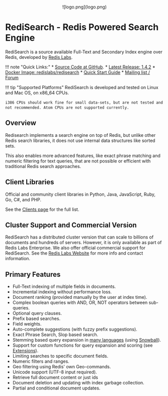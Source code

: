 <center>![logo.png](logo.png)</center>

# RediSearch - Redis Powered Search Engine

RediSearch is a source available Full-Text and Secondary Index engine over Redis, developed by [Redis Labs](http://redislabs.com). 

!!! note "Quick Links:"
    * [Source Code at GitHub](https://github.com/RediSearch/RediSearch).
    * [Latest Release: 1.4.2](https://github.com/RediSearch/RediSearch/releases)
    * [Docker Image: redislabs/redisearch](https://hub.docker.com/r/redislabs/redisearch/)
    * [Quick Start Guide](Quick_Start.md)
    * [Mailing list / Forum](https://groups.google.com/forum/#!forum/redisearch)

!!! tip "Supported Platforms"
    RediSearch is developed and tested on Linux and Mac OS, on x86_64 CPUs.

    i386 CPUs should work fine for small data-sets, but are not tested and not recommended. Atom CPUs are not supported currently. 

## Overview

Redisearch implements a search engine on top of Redis, but unlike other Redis 
search libraries, it does not use internal data structures like sorted sets.

This also enables more advanced features, like exact phrase matching and numeric filtering for text queries, 
that are not possible or efficient with traditional Redis search approaches.

## Client Libraries

Official and community client libraries in Python, Java, JavaScript, Ruby, Go, C#, and PHP. 

See the [Clients page](Clients.md) for the full list.

## Cluster Support and Commercial Version

RediSearch has a distributed cluster version that can scale to billions of documents and hundreds of servers. However, it is only available as part of Redis Labs Enterprise. We also offer official commercial support for RediSearch. See the [Redis Labs Website](https://redislabs.com/redis-enterprise/technology/redis-search/#sds) for more info and contact information. 

## Primary Features

* Full-Text indexing of multiple fields in documents.
* Incremental indexing without performance loss.
* Document ranking (provided manually by the user at index time).
* Complex boolean queries with AND, OR, NOT operators between sub-queries.
* Optional query clauses.
* Prefix based searches.
* Field weights.
* Auto-complete suggestions (with fuzzy prefix suggestions).
* Exact Phrase Search, Slop based search.
* Stemming based query expansion in [many languages](Stemming.md) (using [Snowball](http://snowballstem.org/)).
* Support for custom functions for query expansion and scoring (see [Extensions](Extensions.md)).
* Limiting searches to specific document fields.
* Numeric filters and ranges.
* Geo filtering using Redis' own Geo-commands. 
* Unicode support (UTF-8 input required).
* Retrieve full document content or just ids
* Document deletion and updating with index garbage collection.
* Partial and conditional document updates.


